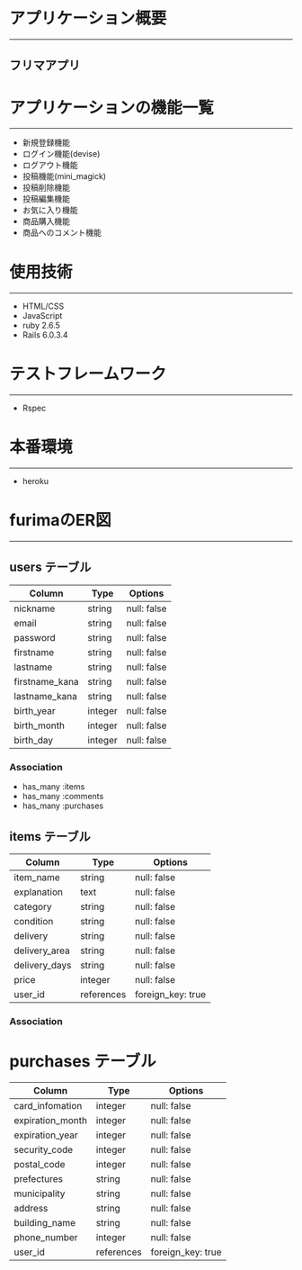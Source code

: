 # アプリケーション概要
___
## フリマアプリ


# アプリケーションの機能一覧
___
* 新規登録機能
* ログイン機能(devise)
* ログアウト機能
* 投稿機能(mini_magick)
* 投稿削除機能
* 投稿編集機能
* お気に入り機能
* 商品購入機能
* 商品へのコメント機能

# 使用技術
___
* HTML/CSS
* JavaScript
* ruby 2.6.5
* Rails 6.0.3.4

# テストフレームワーク
___
* Rspec

# 本番環境
___
* heroku

 




# furimaのER図
___

## users テーブル

| Column         | Type    | Options         |
|  --------      | ------  | -----------     |
| nickname       | string  | null: false     |
| email          | string  | null: false     |
| password       | string  | null: false     |
| firstname      | string  | null: false     |
| lastname       | string  | null: false     |
| firstname_kana | string  | null: false     |  
| lastname_kana  | string  | null: false     | 
| birth_year     | integer | null: false     |
| birth_month    | integer | null: false     |
| birth_day      | integer | null: false     |


### Association

- has_many :items
- has_many :comments
- has_many :purchases


## items テーブル

| Column        | Type       | Options            |
| ------        | ------     | -----------        |
| item_name     | string     | null: false        |
| explanation   | text       | null: false        |
| category      | string     | null: false        |
| condition     | string     | null: false        |
| delivery      | string     | null: false        |
| delivery_area | string     | null: false        |
| delivery_days | string     | null: false        |
| price         | integer    | null: false        |
| user_id       | references | foreign_key: true  |


### Association

# purchases テーブル

| Column           | Type        | Options            |
| ------           | ------      | -----------        |
| card_infomation  | integer     | null: false        |
| expiration_month | integer     | null: false        |
| expiration_year  | integer     | null: false        |
| security_code    | integer     | null: false        |
| postal_code      | integer     | null: false        |
| prefectures      | string      | null: false        |
| municipality     | string      | null: false        |
| address          | string      | null: false        |
| building_name    | string      | null: false        |
| phone_number     | integer     | null: false        |
| user_id          | references  | foreign_key: true  |
